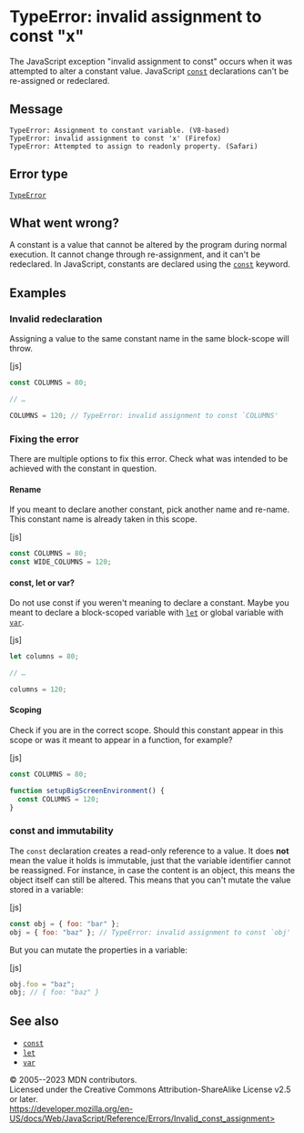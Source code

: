 TypeError: invalid assignment to const \"x\"
============================================

 
The JavaScript exception \"invalid assignment to const\" occurs when it
was attempted to alter a constant value. JavaScript
[`const`](../statements/const) declarations can\'t be re-assigned or
redeclared.


 
Message
-------

 
```text
TypeError: Assignment to constant variable. (V8-based)
TypeError: invalid assignment to const 'x' (Firefox)
TypeError: Attempted to assign to readonly property. (Safari)
```



 
Error type 
----------

 
[`TypeError`](../global_objects/typeerror)



 
What went wrong? 
----------------

 
A constant is a value that cannot be altered by the program during
normal execution. It cannot change through re-assignment, and it can\'t
be redeclared. In JavaScript, constants are declared using the
[`const`](../statements/const) keyword.



 
Examples
--------


 
### Invalid redeclaration 

 
Assigning a value to the same constant name in the same block-scope will
throw.

 
 
[js]


```js
const COLUMNS = 80;

// …

COLUMNS = 120; // TypeError: invalid assignment to const `COLUMNS'
```




 
### Fixing the error 

 
There are multiple options to fix this error. Check what was intended to
be achieved with the constant in question.

#### Rename

If you meant to declare another constant, pick another name and re-name.
This constant name is already taken in this scope.

 
 
[js]


```js
const COLUMNS = 80;
const WIDE_COLUMNS = 120;
```


#### const, let or var? 

Do not use const if you weren\'t meaning to declare a constant. Maybe
you meant to declare a block-scoped variable with
[`let`](../statements/let) or global variable with
[`var`](../statements/var).

 
 
[js]


```js
let columns = 80;

// …

columns = 120;
```


#### Scoping

Check if you are in the correct scope. Should this constant appear in
this scope or was it meant to appear in a function, for example?

 
 
[js]


```js
const COLUMNS = 80;

function setupBigScreenEnvironment() {
  const COLUMNS = 120;
}
```




 
### const and immutability 

 
The `const` declaration creates a read-only reference to a value. It
does **not** mean the value it holds is immutable, just that the
variable identifier cannot be reassigned. For instance, in case the
content is an object, this means the object itself can still be altered.
This means that you can\'t mutate the value stored in a variable:

 
 
[js]


```js
const obj = { foo: "bar" };
obj = { foo: "baz" }; // TypeError: invalid assignment to const `obj'
```


But you can mutate the properties in a variable:

 
 
[js]


```js
obj.foo = "baz";
obj; // { foo: "baz" }
```




 
See also 
--------

 
-   [`const`](../statements/const)
-   [`let`](../statements/let)
-   [`var`](../statements/var)



 
© 2005--2023 MDN contributors.\
Licensed under the Creative Commons Attribution-ShareAlike License v2.5
or later.\
https://developer.mozilla.org/en-US/docs/Web/JavaScript/Reference/Errors/Invalid_const_assignment>

